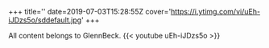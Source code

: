 +++
title=''
date=2019-07-03T15:28:55Z
cover='https://i.ytimg.com/vi/uEh-iJDzs5o/sddefault.jpg'
+++

All content belongs to GlennBeck.
{{< youtube uEh-iJDzs5o >}}
